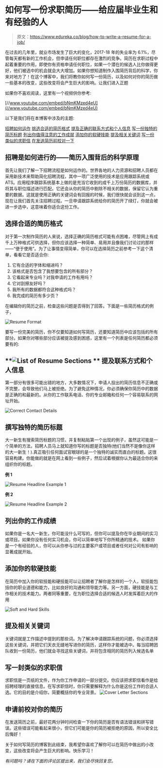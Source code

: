 # 如何写一份求职简历——给应届毕业生和有经验的人

> 原文：<https://www.edureka.co/blog/how-to-write-a-resume-for-a-job/>

在过去的几年里，就业市场发生了巨大的变化，2017-18 年的失业率为 6.1%，尽管每天都有新的工作机会，但申请任何职位都存在激烈的竞争。简历在求职过程中起着重要的作用，即使你有资格申请任何职位，如果一个潜在的候选人比你做得更好，他们被选中的机会就会大大增加。如果你想知道制作入围简历背后的科学，你来对地方了！在这个博客中，我们将教你如何写一份简历，以及如何对你的简历做一些基本的改变，这些改变将会产生巨大的影响。让我们进入正题

如果你不喜欢阅读，这里有一个视频供你参考:

[//www.youtube.com/embed/bNmKMzed4eU](//www.youtube.com/embed/bNmKMzed4eU)

以下是我们将在本博客中涉及的主题:

[招聘如何运作](#TheRecruitmentProcess) [挑选合适的简历格式](#PicktherightResumeFormat) [提及正确的联系方式和个人信息](#Mentioncorrectcontactdetailsandpersonalinformation) [写一份独特的简历标题](#Writeauniqueresumeheadline) [列出你值得注意的工作成就](#Listyournotableworkaccomplishments) [添加你的软硬技能](#Addyoursoftandhardskills) [提及相关关键词](#Mentionrelevantkeywords) [写一份类似的求职信](#Writeasimilarcoverletter) [在发送简历前校对一下](#Proofreadyourresumebeforesendingit)

## **招聘是如何进行的——简历入围背后的科学原理**

首先让我们了解一下招聘流程是如何运作的。世界各地的人力资源和招聘人员都在采用新技术来帮助简化招聘流程，其中一项广泛使用的技术是应用跟踪系统或 ATS。应用程序跟踪系统基本上做的是充当它收到的成千上万份简历的数据库，并将其与职位描述进行匹配。它还会从你的简历中剔除不相关的数据，保留它认为重要的数据。这就是使用正确的关键词会有回报的时候，我们很快就会谈到这一点，现在让我们首先关注招聘过程。一旦申请跟踪系统给你的简历开了绿灯，你就会被进一步选中，这意味着你适合这份工作。

## **选择合适的简历格式**

对于第一次制作简历的人来说，选择正确的简历格式可能有点困难，尽管网上有成千上万种格式可供选择，但你应该选择一种简单、易用并且像我们讨论过的那样——“便于使用”。为了让事情变得简单，你可以在选择简历之前参考一下这个清单，看看它是否适合你:

1.  它有合适的字体和缩进吗？
2.  该格式是否包含了我想要包含的所有部分？
3.  它看起来专业吗？对我申请的工作有用吗？
4.  它对刮擦友好吗？
5.  我所有的数据都符合这种格式吗？
6.  我完成的简历有多少页？

在编辑你的简历之前，检查这些问题是否得到了回答。下面是一些简历格式的例子，

![Resume Format ](img/d02fcf7497fda4564c8860d15b681f85.png)

要写一份完美的简历，你不仅要知道如何写简历，还要知道简历中应该包括的所有部分。如果你对哪些部分应该被提及感到困惑，这里有一个列表是任何简历都必须要有的:

## **![List of Resume Sections ](img/24c1278a95fdd1d5c0bfaacf43fe1526.png) ** **提及联系方式和个人信息**

第一部分有很多可能出错的地方，大多数情况下，申请人投出的简历信息不正确或不完整，会导致他们马上被拒绝。为了避免这种情况，你必须确保你简历中的数据是正确的和最新的。从你的工作联系电话、你的专业邮箱和任何一个容易联系的网址开始。

![Correct Contact Details](img/7bb1fe4cd91419eb3ff764c067eb0fca.png)

## **撰写独特的简历标题**

大一新生有搜索简历标题的习惯，并复制粘贴第一个出现的例子，虽然这可能是一个简单的方法，招聘人员马上就知道你写的标题是否独特(他们当然不是像你这样的大一新生！).真正吸引任何面试官眼球的是一个独特的诚实而直白的标题。这很容易构建。你能做的就是在网上看到一些例子，然后试着根据你认为最适合你的来组织你的标题。

**例 1**

![Resume Headline Example 1](img/187b7c958355c527de2d90350cbcbd8f.png)

**例 2**

![Resume Headline Example 2](img/0f771f21888767b83de94731d0eb7175.png)

## **列出你的工作成绩**

如果你是一名大一新生，你可能没什么可写的，但你可以提及你在毕业期间的实习或项目。如果你没有任何实习机会，你可以简单地写下你所精通的技术。 如果你是一个有经验的人，你可以从你参与过的主要客户或项目或者任何对公司有影响的显著成就开始。

## **添加你的软硬技能**

在简历中加入你的软技能和硬技能可以让招聘者了解你是怎样的一个人，软技能包括你的职业道德和能力，比如良好的沟通和领导能力等。另一方面，硬技能是与工作相关的技术能力。两者同等重要，在为职位选择合适的候选人时发挥着巨大的作用

![Soft and Hard Skills](img/1cb17df6a3b2c770bbecfab93284247f.png)

## **提及相关关键词**

关键词就是工作描述中提到的那些词。为了解决申请跟踪系统的问题，你必须选择这些关键词，并把它们天衣无缝地写进你的简历，这样你才能被选中。每当招聘团队收到一份简历，他们就会寻找这些关键词，并将包含相同的简历列入候选名单

## **写一封类似的求职信**

求职信是一页纸的文件，作为你工作申请的一部分提交。你应该把求职信看作是给招聘经理的直接信息。在写求职信时，你只需要解释为什么你是这份工作的合适人选。它的目的是介绍你，简要概括你的专业背景。 ![Cover Letter Sections](img/032edd874502c77b72f1420ae42e24f6.png)

## 申请前校对你的简历

在发送简历之前，最好花两分钟时间检查一下你的简历是否有语法错误和拼写错误。这些错误可能看起来很小，但它们可能是你的简历被拒绝的原因，所以安全比后悔好！

关于如何写简历的博客到此结束，我希望你喜欢了解你可以在简历中做出的小改变，这些改变将会产生巨大的影响。快乐学习！

*有问题吗？请在下面的评论区提出来，我们会尽快回复您。*